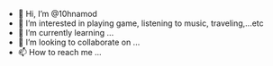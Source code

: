 - 👋 Hi, I’m @10hnamod
- 👀 I’m interested in playing game, listening to music, traveling,...etc
- 🌱 I’m currently learning ...
- 💞️ I’m looking to collaborate on ...
- 📫 How to reach me ...

<!---
10hnamod/10hnamod is a ✨ special ✨ repository because its `README.md` (this file) appears on your GitHub profile.
You can click the Preview link to take a look at your changes.
--->
